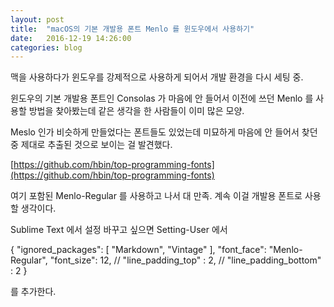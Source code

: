 ```yaml
---
layout: post
title:  "macOS의 기본 개발용 폰트 Menlo 를 윈도우에서 사용하기"
date:   2016-12-19 14:26:00
categories: blog
---
```


맥을 사용하다가 윈도우를 강제적으로 사용하게 되어서 개발 환경을 다시 세팅 중.

윈도우의 기본 개발용 폰트인 Consolas 가 마음에 안 들어서 이전에 쓰던 Menlo 를 사용할 방법을 찾아봤는데 같은 생각을 한 사람들이 이미 많은 모양.

Meslo 인가 비슷하게 만들었다는 폰트들도 있었는데 미묘하게 마음에 안 들어서 찾던 중 제대로 추출된 것으로 보이는 걸 발견했다.

[https://github.com/hbin/top-programming-fonts](https://github.com/hbin/top-programming-fonts)

여기 포함된 Menlo-Regular 를 사용하고 나서 대 만족. 계속 이걸 개발용 폰트로 사용할 생각이다.


Sublime Text 에서 설정 바꾸고 싶으면
Setting-User 에서

{
 "ignored_packages":
 [
  "Markdown",
  "Vintage"
 ],
 "font_face": "Menlo-Regular",
 "font_size": 12,
 // "line_padding_top" : 2,
 // "line_padding_bottom" : 2
}


를 추가한다.
